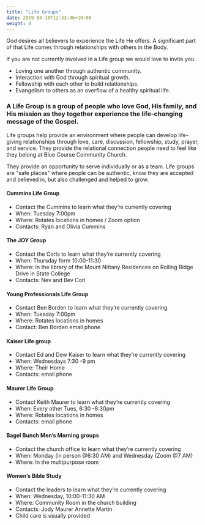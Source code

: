 ```yaml
---
title: "Life Groups"
date: 2019-04-18T12:33:46+10:00
weight: 4
---
```


God desires all believers to experience the Life He offers. A significant part of that Life comes through relationships 
with others in the Body.

If you are not currently involved in a Life group we would love to invite you.

* Loving one another through authentic community. 
* Interaction with God through spiritual growth. 
* Fellowship with each other to build relationships.
* Evangelism to others as an overflow of a healthy spiritual life.

### A Life Group is a group of people who love God, His family, and His mission as they together experience the life-changing message of the Gospel. 

Life groups help provide an environment where people can develop life-giving relationships through love, care, discussion, 
fellowship, study, prayer, and service. They provide the relational connection people need to feel like they belong at Blue 
Course Community Church. 

They provide an opportunity to serve individually or as a team. Life groups are "safe places" where people can be authentic, 
know they are accepted and believed in, but also challenged and helped to grow.

#### Cummins Life Group
* Contact the Cummins to learn what they’re currently covering 
* When: Tuesday 7:00pm
* Where: Rotates locations in homes / Zoom option
* Contacts: Ryan and Olivia Cummins
 
#### The JOY Group
* Contact the Corls to learn what they’re currently covering 
* When: Thursday form 10:00-11:30
* Where: In the library of the Mount Nittany Residences on Rolling Ridge Drive in State  College
* Contacts: Nev and Bev Corl

#### Young Professionals Life Group
* Contact Ben Borden to learn what they’re currently covering 
* When: Tuesday 7:00pm
* Where: Rotates locations in homes
* Contact: Ben Borden email phone 
 
#### Kaiser Life group
* Contact Ed and Dew Kaiser to learn what they’re currently covering 
* When: Wednesdays 7:30 -9 pm 
* Where: Their Home
* Contacts: email   phone

#### Maurer Life Group
* Contact Keith Maurer to learn what they’re currently covering 
* When: Every other Tues, 6:30 -8:30pm
* Where: Rotates locations in homes
* Contacts: email phone
 
#### Bagel Bunch Men’s Morning groups
* Contact the church office to learn what they’re currently covering 
* When: Monday (in person @6:30 AM) and Wednesday (Zoom @7 AM)
* Where: In the multipurpose room

#### Women’s Bible Study
* Contact the leaders to learn what they’re currently covering 
* When: Wednesday, 10:00-11:30 AM
* Where: Community Room in the church building
* Contacts: Jody Maurer  Annette Martin
* Child care is usually provided
 
